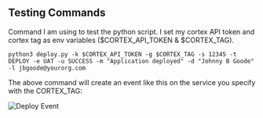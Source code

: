 ## Testing Commands

Command I am using to test the python script. I set my cortex API token and cortex tag as env variables ($CORTEX_API_TOKEN & $CORTEX_TAG).

```shell
python3 deploy.py -k $CORTEX_API_TOKEN -g $CORTEX_TAG -s 12345 -t DEPLOY -e UAT -u SUCCESS -m "Application deployed" -d "Johnny B Goode" -l jbgoode@yourorg.com
```

The above command will create an event like this on the service you specify with the CORTEX_TAG:

![Deploy Event](img/deploy-event.png)